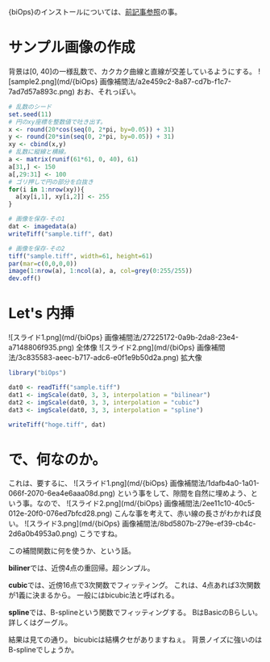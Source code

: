 {biOps}のインストールについては、[前記事参照](http://qiita.com/kilometer/items/772e355b19ac810f71a6)の事。

# サンプル画像の作成

背景は[0, 40]の一様乱数で、カクカク曲線と直線が交差しているようにする。
![sample2.png](md/{biOps} 画像補間法/a2e459c2-8a87-cd7b-f1c7-7ad7d57a893c.png)
おお、それっぽい。

```r
# 乱数のシード
set.seed(11)
# 円のxy座標を整数値で吐き出す。
x <- round(20*cos(seq(0, 2*pi, by=0.05)) + 31)
y <- round(20*sin(seq(0, 2*pi, by=0.05)) + 31)
xy <- cbind(x,y)
# 乱数に縦線と横線。
a <- matrix(runif(61*61, 0, 40), 61)
a[31,] <- 150
a[,29:31] <- 100
# ゴリ押しで円の部分を白抜き
for(i in 1:nrow(xy)){
  a[xy[i,1], xy[i,2]] <- 255
}

# 画像を保存-その1
dat <- imagedata(a)
writeTiff("sample.tiff", dat)

# 画像を保存-その2
tiff("sample.tiff", width=61, height=61)
par(mar=c(0,0,0,0))
image(1:nrow(a), 1:ncol(a), a, col=grey(0:255/255))
dev.off()

```

# Let's 内挿

![スライド1.png](md/{biOps} 画像補間法/27225172-0a9b-2da8-23e4-a7148806f935.png)
全体像
![スライド2.png](md/{biOps} 画像補間法/3c835583-aeec-b717-adc6-e0f1e9b50d2a.png)
拡大像

```r
library("biOps")

dat0 <- readTiff("sample.tiff")
dat1 <- imgScale(dat0, 3, 3, interpolation = "bilinear")
dat2 <- imgScale(dat0, 3, 3, interpolation = "cubic")
dat3 <- imgScale(dat0, 3, 3, interpolation = "spline")

writeTiff("hoge.tiff", dat)
```


# で、何なのか。

これは、要するに、
![スライド1.png](md/{biOps} 画像補間法/1dafb4a0-1a01-066f-2070-6ea4e6aaa08d.png)
という事をして、隙間を自然に埋めよう、という事。なので、
![スライド2.png](md/{biOps} 画像補間法/2ee11c10-40c5-012e-20f0-076ed7bfcd28.png)
こんな事を考えて、赤い線の長さがわかれば良い。
![スライド3.png](md/{biOps} 画像補間法/8bd5807b-279e-ef39-cb4c-2d6a0b4953a0.png)
こうですね。

この補間関数に何を使うか、という話。

**biliner**では、近傍4点の重回帰。超シンプル。

**cubic**では、近傍16点で3次関数でフィッティング。
これは、4点あれば3次関数が1義に決まるから。
一般にはbicubic法と呼ばれる。

**spline**では、B-splineという関数でフィッティングする。
BはBasicのBらしい。詳しくはグーグル。

結果は見ての通り。
bicubicは結構クセがありますねぇ。
背景ノイズに強いのはB-splineでしょうか。






